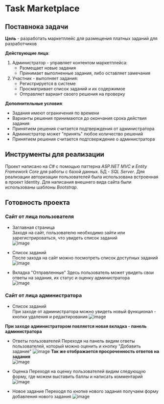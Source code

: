 # Task Marketplace
## Поставнока задачи
**Цель** - разработать маркетплейс для размещения платных заданий для разработчиков  
  
**Действующие лица**:
1. Администратор - управляет контентом маркетплейса:
   - Размещает новые задания
   - Принимает выполненные задания, либо оставляет замечания
3. Участник - выполняет задания:
   - Регистрируется в системе
   - Просматривает список заданий и их содержимое
   - Отправляет вариант своего решения на проверку
  
**Дополнительные условия**:
  - Задания имеют ограничения по времени
  - Варианты решения принимаются до окончания срока действия задания
  - Принятием решения считается подтверждения от администратора
  - Администратор может "принять" любое количество решений
  - Принятием решения считается подтсверждение о администратора

## Инструменты для реализации
Проект написано на *C#* с помощью паттерна *ASP.NET MVC* и *Entity Framework Core* для работы с базой данных. БД - *SQL Server*. Для реализации авторизации пользователей была использована встроенная в проект Identity.
Для написания внешнего вида сайта были использованы шаблоны *Bootstrap*.

## Готовность проекта
### Сайт от лица пользователя
- Заглавная страница  
Заходя на сайт, пользователю необходимо зайти или зарегистрироваться, что увидеть список заданий  
![image](https://github.com/tarenkovia/AuthWeb/assets/103671783/d0752341-35ef-444a-9b30-eeb21b8022e4)

- Список заданий  
После захода на сайт можно посмотреть список доступных заданий
![image](https://github.com/tarenkovia/AuthWeb/assets/103671783/7e006365-5cb4-4503-9583-d18f5d6047a7)

- Вкладка "Отправленные"
Здесь пользователь может увидеть свои ответы на задания, их статус и оценку администратора  
![image](https://github.com/tarenkovia/AuthWeb/assets/103671783/a8d32220-cd18-4d50-8c7c-b5c20f9fb696)

### Сайт от лица администратора
- Список заданий  
При заходе от администратора можно увидеть новый функционал - кнопки удаления и редактирования
![image](https://github.com/tarenkovia/AuthWeb/assets/103671783/b0711567-dfdf-492d-9971-b541cdb0baed)

**При заходе администратором повляется новая вкладка - панель администратора**
- Ответы пользователей
Переходя на панель видим ответы пользователей, который можно оценить и кнопку "Добавить задание"
![image](https://github.com/tarenkovia/AuthWeb/assets/103671783/1933d2bf-ada4-46e7-b596-74fee64b0017)
**Так же отображается просроченность ответов на задания**  
![image](https://github.com/tarenkovia/AuthWeb/assets/103671783/4c90d030-a96c-41f3-a600-685572fc4272)


- Оценка
Переходя на оценку пользователей видим следующую форму, где можем выставить баллы и написать комментарий
![image](https://github.com/tarenkovia/AuthWeb/assets/103671783/aac76340-1de7-465a-bf82-ec82d30ef5e5)

- Новое задание
Переходя по кнопке нового задания получаем форму добавления нового задания
![image](https://github.com/tarenkovia/AuthWeb/assets/103671783/0aab746d-9b5f-4dc3-9046-4148ebbbbfdc)



